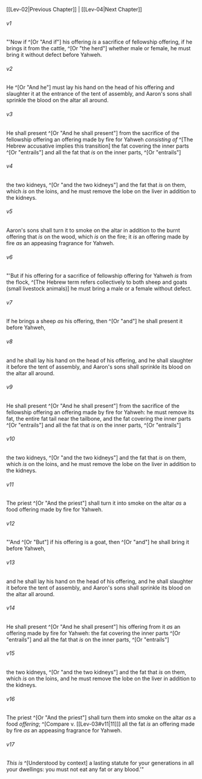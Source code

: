 ﻿---
aliases:
  - Leviticus 3
---

[[Lev-02|Previous Chapter]] | [[Lev-04|Next Chapter]]

###### v1
"'Now if ^[Or "And if"] his offering _is_ a sacrifice of fellowship offering, if he brings it from the cattle, ^[Or "the herd"] whether male or female, he must bring it without defect before Yahweh.

###### v2
He ^[Or "And he"] must lay his hand on the head of his offering and slaughter it at the entrance of the tent of assembly, and Aaron's sons shall sprinkle the blood on the altar all around.

###### v3
He shall present ^[Or "And he shall present"] from the sacrifice of the fellowship offering an offering made by fire for Yahweh _consisting of_ ^[The Hebrew accusative implies this transition] the fat covering the inner parts ^[Or "entrails"] and all the fat that _is_ on the inner parts, ^[Or "entrails"]

###### v4
the two kidneys, ^[Or "and the two kidneys"] and the fat that _is_ on them, which _is_ on the loins, and he must remove the lobe on the liver in addition to the kidneys.

###### v5
Aaron's sons shall turn it to smoke on the altar in addition to the burnt offering that _is_ on the wood, which _is_ on the fire; it _is_ an offering made by fire _as_ an appeasing fragrance for Yahweh.

###### v6
"'But if his offering for a sacrifice of fellowship offering for Yahweh _is_ from the flock, ^[The Hebrew term refers collectively to both sheep and goats (small livestock animals)] he must bring a male or a female without defect.

###### v7
If he brings a sheep _as_ his offering, then ^[Or "and"] he shall present it before Yahweh,

###### v8
and he shall lay his hand on the head of his offering, and he shall slaughter it before the tent of assembly, and Aaron's sons shall sprinkle its blood on the altar all around.

###### v9
He shall present ^[Or "And he shall present"] from the sacrifice of the fellowship offering an offering made by fire for Yahweh: he must remove its fat, the entire fat tail near the tailbone, and the fat covering the inner parts ^[Or "entrails"] and all the fat that _is_ on the inner parts, ^[Or "entrails"]

###### v10
the two kidneys, ^[Or "and the two kidneys"] and the fat that _is_ on them, which _is_ on the loins, and he must remove the lobe on the liver in addition to the kidneys.

###### v11
The priest ^[Or "And the priest"] shall turn it into smoke on the altar _as_ a food offering made by fire for Yahweh.

###### v12
"'And ^[Or "But"] if his offering is a goat, then ^[Or "and"] he shall bring it before Yahweh,

###### v13
and he shall lay his hand on the head of his offering, and he shall slaughter it before the tent of assembly, and Aaron's sons shall sprinkle its blood on the altar all around.

###### v14
He shall present ^[Or "And he shall present"] his offering from it _as_ an offering made by fire for Yahweh: the fat covering the inner parts ^[Or "entrails"] and all the fat that _is_ on the inner parts, ^[Or "entrails"]

###### v15
the two kidneys, ^[Or "and the two kidneys"] and the fat that _is_ on them, which _is_ on the loins, and he must remove the lobe on the liver in addition to the kidneys.

###### v16
The priest ^[Or "And the priest"] shall turn them into smoke on the altar _as_ a food _offering_; ^[Compare v. [[Lev-03#v11|11]]] all the fat _is_ an offering made by fire _as_ an appeasing fragrance for Yahweh.

###### v17
_This is_ ^[Understood by context] a lasting statute for your generations in all your dwellings: you must not eat any fat or any blood.'"